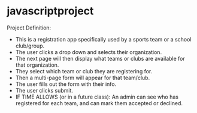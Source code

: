 # javascriptproject

Project Definition:

- This is a registration app specifically used by a sports team or a school club/group. 
- The user clicks a drop down and selects their organization.
- The next page will then display what teams or clubs are available for that organization.
- They select which team or club they are registering for.
- Then a multi-page form will appear for that team/club.
- The user fills out the form with their info.
- The user clicks submit.
- IF TIME ALLOWS (or in a future class): An admin can see who has registered for each team, and can mark them accepted or declined.
